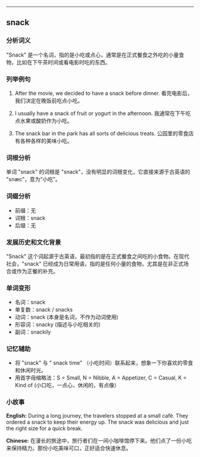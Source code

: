 
---------------
## snack
### 分析词义
"Snack" 是一个名词，指的是小吃或点心，通常是在正式餐食之外吃的小量食物，比如在下午茶时间或看电影时吃的东西。

### 列举例句
1. After the movie, we decided to have a snack before dinner.
   看完电影后，我们决定在晚饭前吃点小吃。

2. I usually have a snack of fruit or yogurt in the afternoon.
   我通常在下午吃点水果或酸奶作为小吃。

3. The snack bar in the park has all sorts of delicious treats.
   公园里的零食店有各种各样的美味小吃。

### 词根分析
单词 "snack" 的词根是 "snack"，没有明显的词根变化，它直接来源于古英语的 "snæc"，意为“小吃”。

### 词缀分析
- 前缀：无
- 词根：snack
- 后缀：无

### 发展历史和文化背景
"Snack" 这个词起源于古英语，最初指的是在正式餐食之间吃的小食物。在现代社会，"snack" 已经成为日常用语，指的是任何小量的食物，尤其是在非正式场合或作为正餐的补充。

### 单词变形
- 名词：snack
- 单复数：snack / snacks
- 动词：snack (本身是名词，不作为动词使用)
- 形容词：snacky (描述与小吃相关的)
- 副词：snackily

### 记忆辅助
- 将 "snack" 与 " snack time" （小吃时间）联系起来，想象一下你喜欢的零食和休闲时光。
- 用首字母缩略法：S = Small, N = Nibble, A = Appetizer, C = Casual, K = Kind of (小口吃，一点心，休闲的，有点像）

### 小故事
**English:**
During a long journey, the travelers stopped at a small café. They ordered a snack to keep their energy up. The snack was delicious and just the right size for a quick break.

**Chinese:**
在漫长的旅途中，旅行者们在一间小咖啡馆停下来。他们点了一份小吃来保持精力。那份小吃美味可口，正好适合快速休息。

